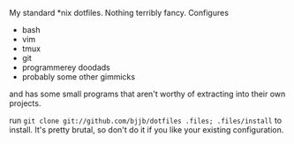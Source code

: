 My standard *nix dotfiles. Nothing terribly fancy. Configures

* bash
* vim
* tmux
* git
* programmerey doodads
* probably some other gimmicks

and has some small programs that aren't worthy of extracting into their own
projects.

run `git clone git://github.com/bjjb/dotfiles .files; .files/install` to
install. It's pretty brutal, so don't do it if you like your existing
configuration.
